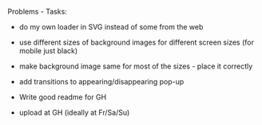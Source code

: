 Problems - Tasks:

- do my own loader in SVG instead of some from the web

- use different sizes of background images for different screen sizes (for mobile just black)

- make background image same for most of the sizes - place it correctly

- add transitions to appearing/disappearing pop-up

- Write good readme for GH

- upload at GH (ideally at Fr/Sa/Su)
